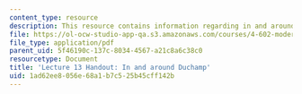 ```yaml
---
content_type: resource
description: This resource contains information regarding in and around duchamp.
file: https://ol-ocw-studio-app-qa.s3.amazonaws.com/courses/4-602-modern-art-and-mass-culture-spring-2012/1ad62ee8056e68a1b7c525b45cff142b_MIT4_602S12_lec13.pdf
file_type: application/pdf
parent_uid: 5f46190c-137c-8034-4567-a21c8a6c38c0
resourcetype: Document
title: 'Lecture 13 Handout: In and around Duchamp'
uid: 1ad62ee8-056e-68a1-b7c5-25b45cff142b
---
```

